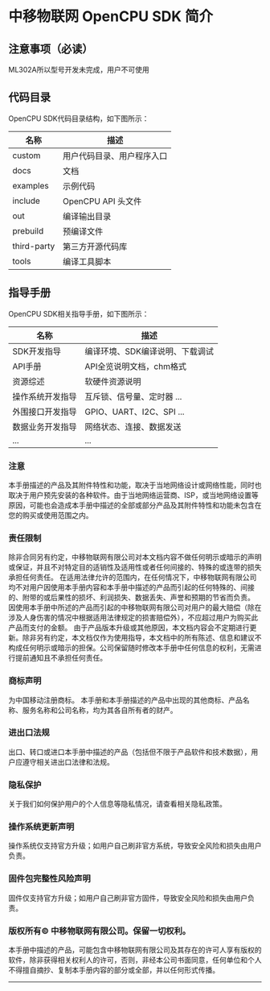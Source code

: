 # 中移物联网 OpenCPU SDK 简介 

## **注意事项（必读）**
ML302A所以型号开发未完成，用户不可使用

## **代码目录**
OpenCPU SDK代码目录结构，如下图所示：

| 名称          | 描述                       |
| ------------- | --------------------------|
| custom        | 用户代码目录、用户程序入口  |
| docs          | 文档                      |
| examples      | 示例代码                  |
| include       | OpenCPU API 头文件        |
| out           | 编译输出目录               |
| prebuild      | 预编译文件                 |
| third-party   | 第三方开源代码库           |
| tools         | 编译工具脚本               |

## **指导手册**
OpenCPU SDK相关指导手册，如下图所示：

| 名称             | 描述                           |
| ---------------- | ------------------------------|
| SDK开发指导      | 编译环境、SDK编译说明、下载调试  |
| API手册          | API全览说明文档，chm格式        |
| 资源综述          | 软硬件资源说明                 |
| 操作系统开发指导  | 互斥锁、信号量、定时器 ...      |
| 外围接口开发指导  | GPIO、UART、I2C、SPI ...      |
| 数据业务开发指导  | 网络状态、连接、数据发送        |
| ...              | ...           |

### 注意

本手册描述的产品及其附件特性和功能，取决于当地网络设计或网络性能，同时也取决于用户预先安装的各种软件。由于当地网络运营商、ISP，或当地网络设置等原因，可能也会造成本手册中描述的全部或部分产品及其附件特性和功能未包含在您的购买或使用范围之内。 

### 责任限制

除非合同另有约定，中移物联网有限公司对本文档内容不做任何明示或暗示的声明或保证，并且不对特定目的适销性及适用性或者任何间接的、特殊的或连带的损失承担任何责任。
 在适用法律允许的范围内，在任何情况下，中移物联网有限公司均不对用户因使用本手册内容和本手册中描述的产品而引起的任何特殊的、间接的、附带的或后果性的损坏、利润损失、数据丢失、声誉和预期的节省而负责。
 因使用本手册中所述的产品而引起的中移物联网有限公司对用户的最大赔偿（除在涉及⼈身伤害的情况中根据适⽤法律规定的损害赔偿外），不应超过用户为购买此产品而支付的金额。
 由于产品版本升级或其他原因，本文档内容会不定期进行更新。除非另有约定，本文档仅作为使用指导，本文档中的所有陈述、信息和建议不构成任何明示或暗示的担保。公司保留随时修改本手册中任何信息的权利，无需进行提前通知且不承担任何责任。


### 商标声明

为中国移动注册商标。
 本手册和本手册描述的产品中出现的其他商标、产品名称、服务名称和公司名称，均为其各自所有者的财产。 

### 进出口法规

出口、转口或进口本手册中描述的产品（包括但不限于产品软件和技术数据），用户应遵守相关进出口法律和法规。 

### 隐私保护

关于我们如何保护用户的个人信息等隐私情况，请查看相关隐私政策。 

### 操作系统更新声明

操作系统仅支持官方升级；如用户自己刷非官方系统，导致安全风险和损失由用户负责。 

### 固件包完整性风险声明

固件仅支持官方升级；如用户自己刷非官方固件，导致安全风险和损失由用户负责。 

### 版权所有© 中移物联网有限公司。保留一切权利。

本手册中描述的产品，可能包含中移物联网有限公司及其存在的许可人享有版权的软件，除非获得相关权利人的许可，否则，非经本公司书面同意，任何单位和个人不得擅自摘抄、复制本手册内容的部分或全部，并以任何形式传播。 



  
--------------------------------------------------------------------------------



